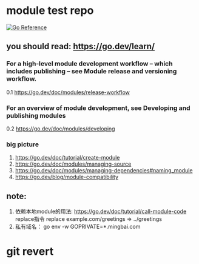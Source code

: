 # module test repo
[![Go Reference](https://pkg.go.dev/badge/github.com/NorwayLobster/moduletest/v3.svg)](https://pkg.go.dev/github.com/NorwayLobster/moduletest/v3)


## you should read: https://go.dev/learn/
### For a high-level module development workflow – which includes publishing – see Module release and versioning workflow.
0.1 https://go.dev/doc/modules/release-workflow
### For an overview of module development, see Developing and publishing modules
0.2 https://go.dev/doc/modules/developing

### big picture
1. https://go.dev/doc/tutorial/create-module
2. https://go.dev/doc/modules/managing-source
3. https://go.dev/doc/modules/managing-dependencies#naming_module
4. https://go.dev/blog/module-compatibility
## note:
 1.  依赖本地module的用法: https://go.dev/doc/tutorial/call-module-code
	 replace指令
	 replace example.com/greetings => ../greetings
 2.  私有域名： go env -w GOPRIVATE=*.mingbai.com
# git revert
